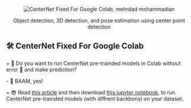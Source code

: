 <p align="center">
  <img src="https://github.com/mehrdad-dev/CenterNet-Fixed-For-Colab/blob/master/images/centernet-in-colab.png" alt="CenterNet Fixed For Google Colab, mehrdad mohammadian" />
</p>

<div align=center> Object detection, 3D detection, and pose estimation using center point detection </div>

## 🛠 CenterNet Fixed For Google Colab 

\+ 🤔  Do you want to run CenterNet pre-trainded models in Colab without error 🐞 and make prediction?

\- 🤯 BAAM, yes!

\+ 😎 Read [this article]() and then download [this jupyter notebook](), to run CenterNet pre-trainded models (with diffrent backbons) on your dataset.

